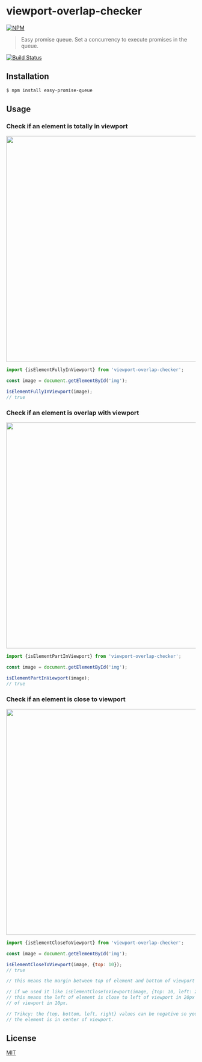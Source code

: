 # viewport-overlap-checker 

[![NPM](https://nodei.co/npm/easy-promise-queue.png)](https://nodei.co/npm/easy-promise-queue/)
> Easy promise queue. Set a concurrency to execute promises in the queue.

[![Build Status](https://travis-ci.org/chenzhihao/easy-promise-queue.svg)](https://travis-ci.org/chenzhihao/easy-promise-queue)

## Installation
```bash
$ npm install easy-promise-queue
```

## Usage

### Check if an element is totally in viewport
<img src="http://i.imgur.com/JMT7ACYg.png" width="600">

```js
import {isElementFullyInViewport} from 'viewport-overlap-checker';

const image = document.getElementById('img');

isElementFullyInViewport(image);
// true
```

### Check if an element is overlap with viewport
<img src="http://i.imgur.com/gETmAW3.png" width="600">

```js
import {isElementPartInViewport} from 'viewport-overlap-checker';

const image = document.getElementById('img');

isElementPartInViewport(image);
// true
```

### Check if an element is close to viewport
<img src="http://i.imgur.com/P3x2ul7.png" width="600">

```js
import {isElementCloseToViewport} from 'viewport-overlap-checker';

const image = document.getElementById('img');

isElementCloseToViewport(image, {top: 10});
// true

// this means the margin between top of element and bottom of viewport is no more than 10px;

// if we used it like isElementCloseToViewport(image, {top: 10, left: 20});
// this means the left of element is close to left of viewport in 20px AND top is close to bottom
// of viewport in 10px.

// Trikcy: the {top, bottom, left, right} values can be negative so you can restrict 
// the element is in center of viewport.

```

## License
[MIT](https://tldrlegal.com/license/mit-license)